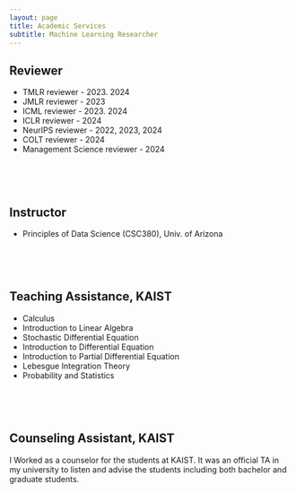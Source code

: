 ```yaml
---
layout: page
title: Academic Services
subtitle: Machine Learning Researcher
---
```


## Reviewer
* TMLR reviewer - 2023. 2024
* JMLR reviewer - 2023 
* ICML reviewer - 2023. 2024
* ICLR reviewer - 2024
* NeurIPS reviewer - 2022, 2023, 2024
* COLT reviewer - 2024
* Management Science reviewer - 2024

&nbsp;

&nbsp;




## Instructor
* Principles of Data Science (CSC380), Univ. of Arizona




&nbsp;

&nbsp;


## Teaching Assistance, KAIST
* Calculus
* Introduction to Linear Algebra
* Stochastic Differential Equation
* Introduction to Differential Equation
* Introduction to Partial Differential Equation
* Lebesgue Integration Theory
* Probability and Statistics


&nbsp;

&nbsp;




## Counseling Assistant, KAIST
I Worked as a counselor for the students at KAIST. It was an official TA in my university to listen and advise the students including both bachelor and graduate students.
